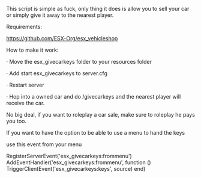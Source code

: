 This script is simple as fuck, only thing it does is allow you to sell your car or simply give it away to the nearest player.

Requirements:

https://github.com/ESX-Org/esx_vehicleshop

How to make it work:

· Move the esx_givecarkeys folder to your resources folder

· Add start esx_givecarkeys to server.cfg

· Restart server

· Hop into a owned car and do /givecarkeys and the nearest player will receive the car.

No big deal, if you want to roleplay a car sale, make sure to roleplay he pays you too.


If you want to have the option to be able to use a menu to hand the keys

use this event from your menu

RegisterServerEvent('esx_givecarkeys:frommenu')
AddEventHandler('esx_givecarkeys:frommenu', function ()
	TriggerClientEvent('esx_givecarkeys:keys', source)
end)

